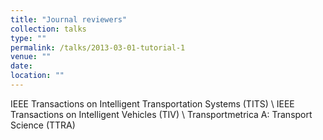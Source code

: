 ```yaml
---
title: "Journal reviewers"
collection: talks
type: ""
permalink: /talks/2013-03-01-tutorial-1
venue: ""
date: 
location: ""
---
```


IEEE Transactions on Intelligent Transportation Systems	(TITS) \\
IEEE Transactions on Intelligent Vehicles (TIV) \\
Transportmetrica A: Transport Science (TTRA)
